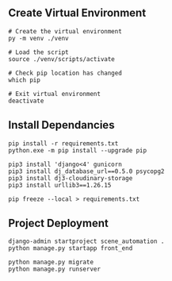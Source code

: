 ## Create Virtual Environment

``` 
# Create the virtual environment
py -m venv ./venv

# Load the script
source ./venv/scripts/activate

# Check pip location has changed
which pip

# Exit virtual environment
deactivate
```

## Install Dependancies

```
pip install -r requirements.txt
python.exe -m pip install --upgrade pip

pip3 install 'django<4' gunicorn
pip3 install dj_database_url==0.5.0 psycopg2
pip3 install dj3-cloudinary-storage
pip3 install urllib3==1.26.15
```

```
pip freeze --local > requirements.txt
```

## Project Deployment
```
django-admin startproject scene_automation .
python manage.py startapp front_end

python manage.py migrate
python manage.py runserver
```